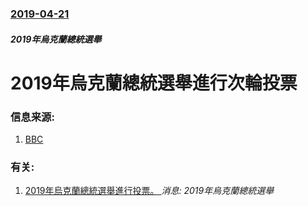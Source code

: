 ### [2019-04-21](/news/2019/04/21/index.md)

##### 2019年烏克蘭總統選舉
# 2019年烏克蘭總統選舉進行次輪投票 




### 信息来源:

1. [BBC](https://www.bbc.co.uk/news/world-europe-47999377)

### 有关:

1. [2019年烏克蘭總統選舉進行投票。 ](/news/2019/03/31/2019年烏克蘭總統選舉進行投票.md) _消息: 2019年烏克蘭總統選舉_
